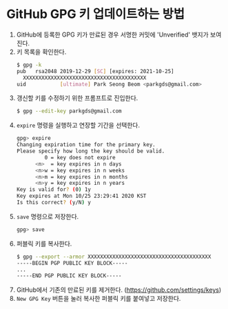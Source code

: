 # GitHub GPG 키 업데이트하는 방법

1. GitHub에 등록한 GPG 키가 만료된 경우 서명한 커밋에 'Unverified' 뱃지가 보여진다.
1. 키 목록을 확인한다.
    ```sh
    $ gpg -k
	pub   rsa2048 2019-12-29 [SC] [expires: 2021-10-25]
      XXXXXXXXXXXXXXXXXXXXXXXXXXXXXXXXXXXXXXXX
    uid           [ultimate] Park Seong Beom <parkgds@gmail.com>
    ```
1. 갱신할 키를 수정하기 위한 프롬프트로 진입한다.
    ```sh
    $ gpg --edit-key parkgds@gmail.com
    ```
1. `expire` 명령을 실행하고 연장할 기간을 선택한다.
    ```sh
    gpg> expire
    Changing expiration time for the primary key.
    Please specify how long the key should be valid.
             0 = key does not expire
          <n>  = key expires in n days
          <n>w = key expires in n weeks
          <n>m = key expires in n months
          <n>y = key expires in n years
    Key is valid for? (0) 1y
    Key expires at Mon 10/25 23:29:41 2020 KST
    Is this correct? (y/N) y
    ```
1. `save` 명령으로 저장한다.
    ```sh
    gpg> save
    ```
1. 퍼블릭 키를 복사한다.
    ```sh
	$ gpg --export --armor XXXXXXXXXXXXXXXXXXXXXXXXXXXXXXXXXXXXXXXX
	-----BEGIN PGP PUBLIC KEY BLOCK-----
	...
	-----END PGP PUBLIC KEY BLOCK-----
	```
1. GitHub에서 기존의 만료된 키를 제거한다. (https://github.com/settings/keys)
1. `New GPG Key` 버튼을 눌러 복사한 퍼블릭 키를 붙여넣고 저장한다.